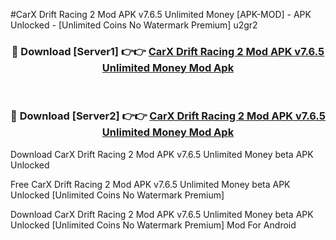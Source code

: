 #CarX Drift Racing 2 Mod APK v7.6.5 Unlimited Money [APK-MOD] - APK Unlocked - [Unlimited Coins No Watermark Premium] u2gr2



<div align="center">

<h3>🔴 Download [Server1] 👉👉 <a href="https://momento.my/?title=CarX_Drift_Racing_2_Mod_APK_v7.6.5_Unlimited_Money">CarX Drift Racing 2 Mod APK v7.6.5 Unlimited Money Mod Apk</a></h3><br>

<h3>🔴 Download [Server2] 👉👉 <a href="https://momento.my/?title=CarX_Drift_Racing_2_Mod_APK_v7.6.5_Unlimited_Money">CarX Drift Racing 2 Mod APK v7.6.5 Unlimited Money Mod Apk</a></h3>
</div>



Download CarX Drift Racing 2 Mod APK v7.6.5 Unlimited Money beta APK Unlocked

Free CarX Drift Racing 2 Mod APK v7.6.5 Unlimited Money beta APK Unlocked [Unlimited Coins No Watermark Premium]

Download CarX Drift Racing 2 Mod APK v7.6.5 Unlimited Money beta APK Unlocked [Unlimited Coins No Watermark Premium] Mod For Android
